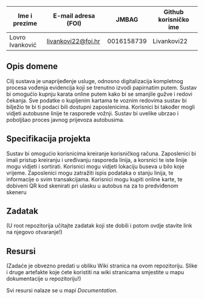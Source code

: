 Ime i prezime | E-mail adresa (FOI) | JMBAG | Github korisničko ime
------------  | ------------------- | ----- | ---------------------
Lovro Ivanković | livankovi22@foi.hr | 0016158739 | Livankovi22


## Opis domene
Cilj sustava je unaprijeđenje usluge, odnosno digitalizacija kompletnog procesa vođenja evidencija koji se trenutno izvodi papirnatim putem. Sustav bi omogućio kupnju karata online putem kako bi se smanjile gužve i redovi čekanja. Sve podatke o kupljenim kartama te voznim redovima sustav bi bilježio te bi ti podaci bili dostupni zaposlenicima. Korisnici bi također mogli vidjeti autobusne linije te rasporede vožnji. Sustav bi uvelike ubrzao i poboljšao proces javnog prijevoza autobusima.

## Specifikacija projekta
Sustav bi omogućio korisnicima kreiranje korisničkog računa. Zaposlenici bi imali pristup kreiranju i uređivanju rasporeda linija, a korsnici te iste linije mogu vidjeti i sortirati. Korisnici mogu vidjeti lokaciju buseva u bilo koje vrijeme. Zaposlenici mogu zatražiti ispis podataka o stanju linija, te informacije o svim transakcijama. Korisnici mogu kupiti online karte, te dobiveni QR kod skenirati pri ulasku u autobus na za to predviđenom skeneru

## Zadatak
(U root repozitorija učitajte zadatak koji ste dobili i potom ovdje stavite link na njegovo otvaranje!)

## Resursi
(Zadaće je obvezno predati u obliku Wiki stranica na ovom repozitoriju. Slike i druge artefakte koje ćete koristiti na wiki stranicama smjestite u mapu dokumentacije u repozitoriju!)

Svi resursi nalaze se u mapi _Documentation_.
